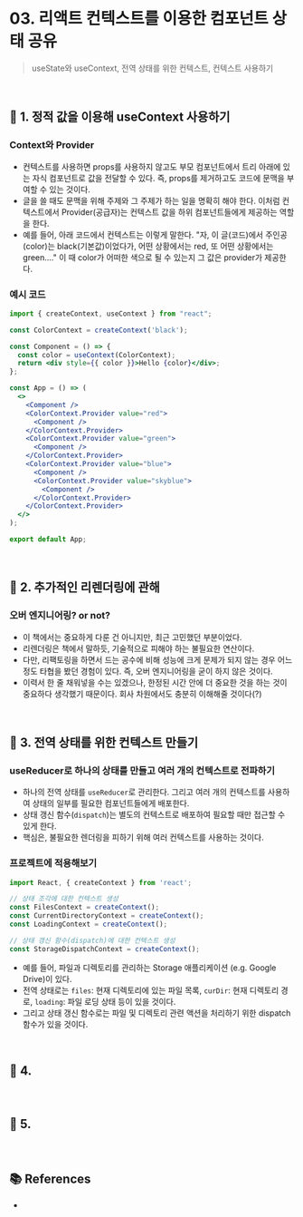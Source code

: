 # 03. 리액트 컨텍스트를 이용한 컴포넌트 상태 공유

> useState와 useContext, 전역 상태를 위한 컨텍스트, 컨텍스트 사용하기

<br/>

## 🔖 1. 정적 값을 이용해 useContext 사용하기

### Context와 Provider

- 컨텍스트를 사용하면 props를 사용하지 않고도 부모 컴포넌트에서 트리 아래에 있는 자식 컴포넌트로 값을 전달할 수 있다. 즉, props를 제거하고도 코드에 문맥을 부여할 수 있는 것이다.
- 글을 쓸 때도 문맥을 위해 주제와 그 주제가 하는 일을 명확히 해야 한다. 이처럼 컨텍스트에서 Provider(공급자)는 컨텍스트 값을 하위 컴포넌트들에게 제공하는 역할을 한다.
- 예를 들어, 아래 코드에서 컨텍스트는 이렇게 말한다. "자, 이 글(코드)에서 주인공(color)는 black(기본값)이었다가, 어떤 상황에서는 red, 또 어떤 상황에서는 green...." 이 때 color가 어떠한 색으로 될 수 있는지 그 값은 provider가 제공한다.

### 예시 코드

```jsx
import { createContext, useContext } from "react";

const ColorContext = createContext('black');

const Component = () => {
  const color = useContext(ColorContext);
  return <div style={{ color }}>Hello {color}</div>;
};

const App = () => (
  <>
    <Component />
    <ColorContext.Provider value="red">
      <Component />
    </ColorContext.Provider>
    <ColorContext.Provider value="green">
      <Component />
    </ColorContext.Provider>
    <ColorContext.Provider value="blue">
      <Component />
      <ColorContext.Provider value="skyblue">
        <Component />
      </ColorContext.Provider>
    </ColorContext.Provider>
  </>
);

export default App;
```

<br/>

## 🔖 2. 추가적인 리렌더링에 관해

### 오버 엔지니어링? or not?

- 이 책에서는 중요하게 다룬 건 아니지만, 최근 고민했던 부분이었다.
- 리렌더링은 책에서 말하듯, 기술적으로 피해야 하는 불필요한 연산이다.
- 다만, 리팩토링을 하면서 드는 공수에 비해 성능에 크게 문제가 되지 않는 경우 어느정도 타협을 봤던 경험이 있다. 즉, 오버 엔지니어링을 굳이 하지 않은 것이다.
- 이력서 한 줄 채워넣을 수는 있겠으나, 한정된 시간 안에 더 중요한 것을 하는 것이 중요하다 생각했기 때문이다. 회사 차원에서도 충분히 이해해줄 것이다(?)

<br/>

## 🔖 3. 전역 상태를 위한 컨텍스트 만들기

### useReducer로 하나의 상태를 만들고 여러 개의 컨텍스트로 전파하기

- 하나의 전역 상태를 `useReducer`로 관리한다. 그리고 여러 개의 컨텍스트를 사용하여 상태의 일부를 필요한 컴포넌트들에게 배포한다.
- 상태 갱신 함수(`dispatch`)는 별도의 컨텍스트로 배포하여 필요할 때만 접근할 수 있게 한다.
- 핵심은, 불필요한 렌더링을 피하기 위해 여러 컨텍스트를 사용하는 것이다.

### 프로젝트에 적용해보기

```jsx
import React, { createContext } from 'react';

// 상태 조각에 대한 컨텍스트 생성
const FilesContext = createContext();
const CurrentDirectoryContext = createContext();
const LoadingContext = createContext();

// 상태 갱신 함수(dispatch)에 대한 컨텍스트 생성
const StorageDispatchContext = createContext();
```

- 예를 들어, 파일과 디렉토리를 관리하는 Storage 애플리케이션 (e.g. Google Drive)이 있다.
- 전역 상태로는 `files`: 현재 디렉토리에 있는 파일 목록, `curDir`: 현재 디렉토리 경로, `loading`: 파일 로딩 상태 등이 있을 것이다.
- 그리고 상태 갱신 함수로는 파일 및 디렉토리 관련 액션을 처리하기 위한 dispatch 함수가 있을 것이다.

<br/>

## 🔖 4. 

### 

<br/>

## 🔖 5. 

### 

<br/>

## 📚 References

- 